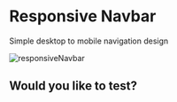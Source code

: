 # Responsive Navbar

Simple desktop to mobile navigation design

![responsiveNavbar](https://user-images.githubusercontent.com/60492862/159165595-ac979bdd-ed4b-44d1-a9f4-f258344623ce.gif)


## Would you like to test?
